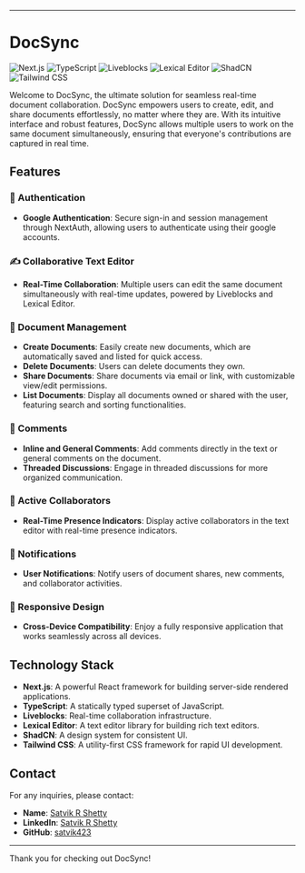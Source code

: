 
---

# DocSync

![Next.js](https://img.shields.io/badge/Next.js-000000?logo=nextdotjs&logoColor=white)
![TypeScript](https://img.shields.io/badge/TypeScript-3178C6?logo=typescript&logoColor=white)
![Liveblocks](https://img.shields.io/badge/Liveblocks-4E4E4E?logo=liveblocks&logoColor=white)
![Lexical Editor](https://img.shields.io/badge/Lexical_Editor-000000?logo=lexical&logoColor=white)
![ShadCN](https://img.shields.io/badge/ShadCN-24292F?logo=shadow&logoColor=white)
![Tailwind CSS](https://img.shields.io/badge/Tailwind_CSS-06B6D4?logo=tailwindcss&logoColor=white)


Welcome to DocSync, the ultimate solution for seamless real-time document collaboration. DocSync empowers users to create, edit, and share documents effortlessly, no matter where they are. With its intuitive interface and robust features, DocSync allows multiple users to work on the same document simultaneously, ensuring that everyone's contributions are captured in real time. 

## Features

### 🔐 Authentication
- **Google Authentication**: Secure sign-in and session management through NextAuth, allowing users to authenticate using their google accounts.

### ✍️ Collaborative Text Editor
- **Real-Time Collaboration**: Multiple users can edit the same document simultaneously with real-time updates, powered by Liveblocks and Lexical Editor.

### 📁 Document Management
- **Create Documents**: Easily create new documents, which are automatically saved and listed for quick access.
- **Delete Documents**: Users can delete documents they own.
- **Share Documents**: Share documents via email or link, with customizable view/edit permissions.
- **List Documents**: Display all documents owned or shared with the user, featuring search and sorting functionalities.

### 💬 Comments
- **Inline and General Comments**: Add comments directly in the text or general comments on the document.
- **Threaded Discussions**: Engage in threaded discussions for more organized communication.

### 👥 Active Collaborators
- **Real-Time Presence Indicators**: Display active collaborators in the text editor with real-time presence indicators.

### 🔔 Notifications
- **User Notifications**: Notify users of document shares, new comments, and collaborator activities.

### 📱 Responsive Design
- **Cross-Device Compatibility**: Enjoy a fully responsive application that works seamlessly across all devices.

## Technology Stack

- **Next.js**: A powerful React framework for building server-side rendered applications.
- **TypeScript**: A statically typed superset of JavaScript.
- **Liveblocks**: Real-time collaboration infrastructure.
- **Lexical Editor**: A text editor library for building rich text editors.
- **ShadCN**: A design system for consistent UI.
- **Tailwind CSS**: A utility-first CSS framework for rapid UI development.

## Contact

For any inquiries, please contact:
- **Name**: [Satvik R Shetty](mailto:satvikrshetty423@gmail.com)
- **LinkedIn**: [Satvik R Shetty](https://www.linkedin.com/in/satvik-r-shetty/)
- **GitHub**: [satvik423](https://github.com/satvik423)

---
Thank you for checking out DocSync!